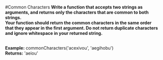 #Common Characters
**Write a function that accepts two strings as arguments, and returns only the characters that are common to 
both strings.
<br />
Your function should return the common characters in the same order that they appear in the first argument. Do not return duplicate characters and ignore whitespace in your returned string.**
<br />
<br />

**Example:** commonCharacters('acexivou', 'aegihobu')
<br />
**Returns:** 'aeiou'
